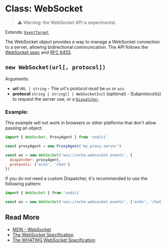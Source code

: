 # Class: WebSocket

> ⚠️ Warning: the WebSocket API is experimental.

Extends: [`EventTarget`](https://developer.mozilla.org/en-US/docs/Web/API/EventTarget)

The WebSocket object provides a way to manage a WebSocket connection to a server, allowing
bidirectional communication. The API follows
the [WebSocket spec](https://developer.mozilla.org/en-US/docs/Web/API/WebSocket)
and [RFC 6455](https://datatracker.ietf.org/doc/html/rfc6455).

## `new WebSocket(url[, protocol])`

Arguments:

* **url** `URL | string` - The url's protocol *must* be `ws` or `wss`.
* **protocol** `string | string[] | WebSocketInit` (optional) - Subprotocol(s) to request the server
  use, or a [`Dispatcher`](./Dispatcher.md).

### Example:

This example will not work in browsers or other platforms that don't allow passing an object.

```mjs
import { WebSocket, ProxyAgent } from 'undici'

const proxyAgent = new ProxyAgent('my.proxy.server')

const ws = new WebSocket('wss://echo.websocket.events', {
  dispatcher: proxyAgent,
  protocols: ['echo', 'chat']
})
```

If you do not need a custom Dispatcher, it's recommended to use the following pattern:

```mjs
import { WebSocket } from 'undici'

const ws = new WebSocket('wss://echo.websocket.events', ['echo', 'chat'])
```

## Read More

- [MDN - WebSocket](https://developer.mozilla.org/en-US/docs/Web/API/WebSocket)
- [The WebSocket Specification](https://www.rfc-editor.org/rfc/rfc6455)
- [The WHATWG WebSocket Specification](https://websockets.spec.whatwg.org/)

